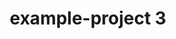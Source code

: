---
title: example-project 3
caption:
description: lorem ipsum dolor sit amet, consectetur adipiscing elit. sed do eiusmod tempor incididunt ut labore et dolore magna aliqua. ut enim ad minim veniam, quis nostrud exercitation ullamco laboris nisi ut aliquip ex ea commodo consequat.
imageGallery: [/assets/images/example-project-1/example-project-1-1.png, /assets/images/example-project-1/example-project-1-2.png, /assets/images/example-project-1/example-project-1-3.png, /assets/images/example-project-1/example-project-1-4.png, /assets/images/example-project-1/example-project-1-5.png]
---